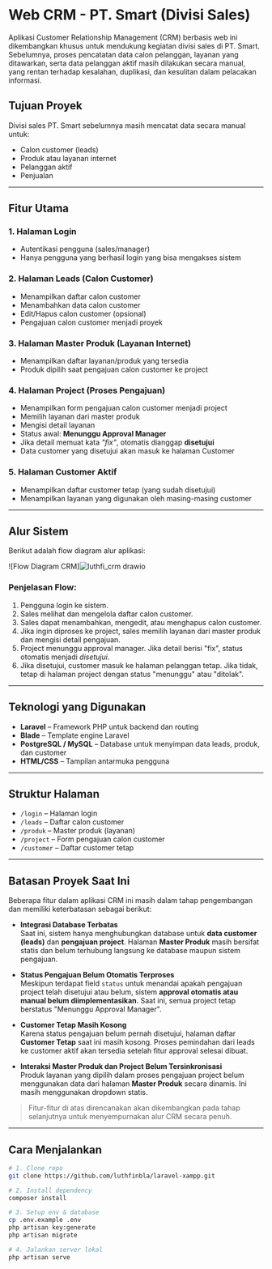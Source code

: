 # Web CRM - PT. Smart (Divisi Sales)

Aplikasi Customer Relationship Management (CRM) berbasis web ini dikembangkan khusus untuk mendukung kegiatan divisi sales di PT. Smart. Sebelumnya, proses pencatatan data calon pelanggan, layanan yang ditawarkan, serta data pelanggan aktif masih dilakukan secara manual, yang rentan terhadap kesalahan, duplikasi, dan kesulitan dalam pelacakan informasi.

## Tujuan Proyek

Divisi sales PT. Smart sebelumnya masih mencatat data secara manual untuk:
- Calon customer (leads)
- Produk atau layanan internet
- Pelanggan aktif
- Penjualan

---

## Fitur Utama

### 1. Halaman Login
- Autentikasi pengguna (sales/manager)
- Hanya pengguna yang berhasil login yang bisa mengakses sistem

### 2. Halaman Leads (Calon Customer)
- Menampilkan daftar calon customer
- Menambahkan data calon customer
- Edit/Hapus calon customer (opsional)
- Pengajuan calon customer menjadi proyek

### 3. Halaman Master Produk (Layanan Internet)
- Menampilkan daftar layanan/produk yang tersedia
- Produk dipilih saat pengajuan calon customer ke project

### 4. Halaman Project (Proses Pengajuan)
- Menampilkan form pengajuan calon customer menjadi project
- Memilih layanan dari master produk
- Mengisi detail layanan
- Status awal: **Menunggu Approval Manager**
- Jika detail memuat kata *"fix"*, otomatis dianggap **disetujui**
- Data customer yang disetujui akan masuk ke halaman Customer

### 5. Halaman Customer Aktif
- Menampilkan daftar customer tetap (yang sudah disetujui)
- Menampilkan layanan yang digunakan oleh masing-masing customer

---

## Alur Sistem

Berikut adalah flow diagram alur aplikasi:

![Flow Diagram CRM]![luthfi_crm drawio](https://github.com/user-attachments/assets/4d8b7bb7-f670-489e-9b4e-4f9ffb274f31)


### Penjelasan Flow:
1. Pengguna login ke sistem.
2. Sales melihat dan mengelola daftar calon customer.
3. Sales dapat menambahkan, mengedit, atau menghapus calon customer.
4. Jika ingin diproses ke project, sales memilih layanan dari master produk dan mengisi detail pengajuan.
5. Project menunggu approval manager. Jika detail berisi "fix", status otomatis menjadi *disetujui*.
6. Jika disetujui, customer masuk ke halaman pelanggan tetap. Jika tidak, tetap di halaman project dengan status "menunggu" atau "ditolak".

---

## Teknologi yang Digunakan

- **Laravel** – Framework PHP untuk backend dan routing
- **Blade** – Template engine Laravel
- **PostgreSQL / MySQL** – Database untuk menyimpan data leads, produk, dan customer
- **HTML/CSS** – Tampilan antarmuka pengguna

---

## Struktur Halaman

- `/login` – Halaman login
- `/leads` – Daftar calon customer
- `/produk` – Master produk (layanan)
- `/project` – Form pengajuan calon customer
- `/customer` – Daftar customer tetap

---

##  Batasan Proyek Saat Ini

Beberapa fitur dalam aplikasi CRM ini masih dalam tahap pengembangan dan memiliki keterbatasan sebagai berikut:

-  **Integrasi Database Terbatas**  
  Saat ini, sistem hanya menghubungkan database untuk **data customer (leads)** dan **pengajuan project**. Halaman **Master Produk** masih bersifat statis dan belum terhubung langsung ke database maupun sistem pengajuan.

-  **Status Pengajuan Belum Otomatis Terproses**  
  Meskipun terdapat field `status` untuk menandai apakah pengajuan project telah disetujui atau belum, sistem **approval otomatis atau manual belum diimplementasikan**. Saat ini, semua project tetap berstatus "Menunggu Approval Manager".

-  **Customer Tetap Masih Kosong**  
  Karena status pengajuan belum pernah disetujui, halaman daftar **Customer Tetap** saat ini masih kosong. Proses pemindahan dari leads ke customer aktif akan tersedia setelah fitur approval selesai dibuat.

-  **Interaksi Master Produk dan Project Belum Tersinkronisasi**  
  Produk layanan yang dipilih dalam proses pengajuan project belum menggunakan data dari halaman **Master Produk** secara dinamis. Ini masih menggunakan dropdown statis.

>  Fitur-fitur di atas direncanakan akan dikembangkan pada tahap selanjutnya untuk menyempurnakan alur CRM secara penuh.

---

## Cara Menjalankan

```bash
# 1. Clone repo
git clone https://github.com/luthfinbla/laravel-xampp.git

# 2. Install dependency
composer install

# 3. Setup env & database
cp .env.example .env
php artisan key:generate
php artisan migrate

# 4. Jalankan server lokal
php artisan serve
